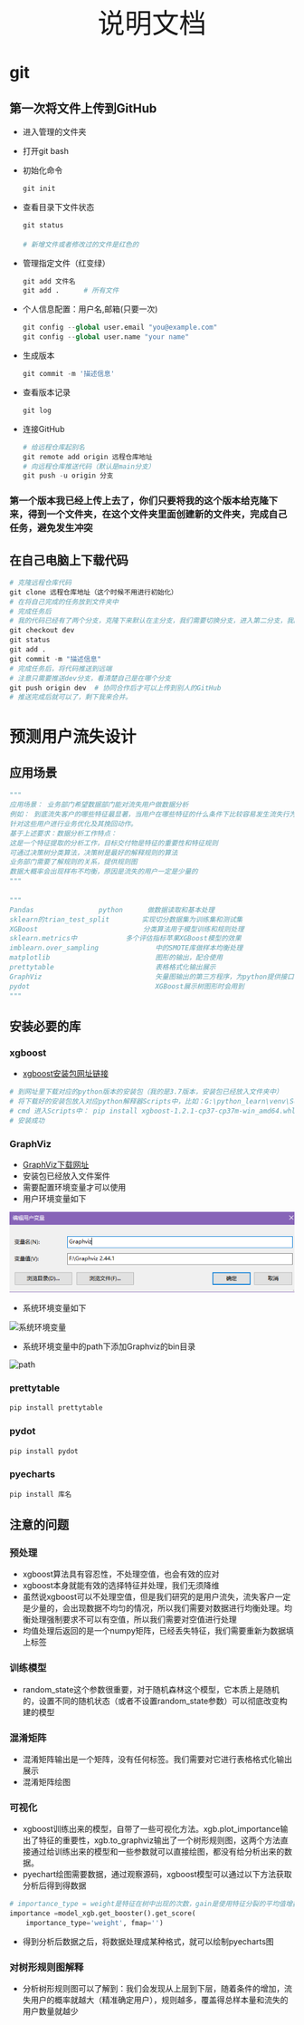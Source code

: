 <div align='center' ><font size='70'>说明文档</font></div>

# git

## 第一次将文件上传到GitHub

- 进入管理的文件夹

- 打开git bash

- 初始化命令

  ```python
  git init
  ```

- 查看目录下文件状态

  ```python
  git status
  
  # 新增文件或者修改过的文件是红色的
  ```

- 管理指定文件（红变绿）

  ```python
  git add 文件名
  git add .      # 所有文件
  ```

- 个人信息配置：用户名,邮箱(只要一次)

  ```python
  git config --global user.email "you@example.com"
  git config --global user.name "your name"
  ```

- 生成版本

  ```python
  git commit -m '描述信息'
  ```

- 查看版本记录

  ```python
  git log
  ```

- 连接GitHub

  ```python
  # 给远程仓库起别名
  git remote add origin 远程仓库地址
  # 向远程仓库推送代码（默认是main分支）
  git push -u origin 分支
  ```

### 第一个版本我已经上传上去了，你们只要将我的这个版本给克隆下来，得到一个文件夹，在这个文件夹里面创建新的文件夹，完成自己任务，避免发生冲突

## 在自己电脑上下载代码

```python
# 克隆远程仓库代码
git clone 远程仓库地址（这个时候不用进行初始化）
# 在将自己完成的任务放到文件夹中
# 完成任务后
# 我的代码已经有了两个分支，克隆下来默认在主分支，我们需要切换分支，进入第二分支，我的第二分支是dev分支
git checkout dev
git status
git add .
git commit -m "描述信息"
# 完成任务后，将代码推送到远端
# 注意只需要推送dev分支，看清楚自己是在哪个分支
git push origin dev  # 协同合作后才可以上传到别人的GitHub
# 推送完成后就可以了，剩下我来合并。
```



# 预测用户流失设计

## 应用场景

```python
"""
应用场景： 业务部门希望数据部门能对流失用户做数据分析
例如： 到底流失客户的哪些特征最显著，当用户在哪些特征的什么条件下比较容易发生流失行为，并且交给业务部门
针对这些用户进行业务优化及其挽回动作。
基于上述要求：数据分析工作特点：
这是一个特征提取的分析工作，目标交付物是特征的重要性和特征规则
可通过决策树分类算法，决策树是最好的解释规则的算法
业务部门需要了解规则的关系，提供规则图
数据大概率会出现样布不均衡，原因是流失的用户一定是少量的
"""

"""
Pandas                python      做数据读取和基本处理
sklearn的trian_test_split        实现切分数据集为训练集和测试集
XGBoost                          分类算法用于模型训练和规则处理
sklearn.metrics中            多个评估指标苹果XGBoost模型的效果
imblearn.over_sampling              中的SMOTE库做样本均衡处理
matplotlib                          图形的输出，配合使用
prettytable                         表格格式化输出展示
GraphViz                            矢量图输出的第三方程序，为python提供接口，需要下载并且配置环境变量
pydot                               XGBoost展示树图形时会用到
"""
```

## 安装必要的库

### xgboost

- [xgboost安装包网址链接](https://www.lfd.uci.edu/~gohlke/pythonlibs/#xgboost)

```python
# 到网址里下载对应的python版本的安装包（我的是3.7版本，安装包已经放入文件夹中）
# 将下载好的安装包放入对应python解释器Scripts中，比如：G:\python_learn\venv\Scripts
# cmd 进入Scripts中： pip install xgboost-1.2.1-cp37-cp37m-win_amd64.whl（安装包名）
# 安装成功
```

### GraphViz

- [GraphViz下载网址](http://www.graphviz.org/download/)
- 安装包已经放入文件案件
- 需要配置环境变量才可以使用
- 用户环境变量如下

![用户环境变量](https://github.com/wesley-1221/-/blob/dev/images/GraphViz/user.PNG)

- 系统环境变量如下

![系统环境变量](https://github.com/wesley-1221/-/blob/dev/iamges/GraphViz/system.PNG)

- 系统环境变量中的path下添加Graphviz的bin目录

![path](https://github.com/wesley-1221/-/blob/dev/iamges/GraphViz/path.PNG)

### prettytable

```python
pip install prettytable
```

### pydot

```python
pip install pydot
```

### pyecharts

```python
pip install 库名
```

## 注意的问题

### 预处理

- xgboost算法具有容忍性，不处理空值，也会有效的应对
- xgboost本身就能有效的选择特征并处理，我们无须降维
- 虽然说xgboost可以不处理空值，但是我们研究的是用户流失，流失客户一定是少量的，会出现数据不均匀的情况，所以我们需要对数据进行均衡处理。均衡处理强制要求不可以有空值，所以我们需要对空值进行处理
- 均值处理后返回的是一个numpy矩阵，已经丢失特征，我们需要重新为数据填上标签

### 训练模型

- random_state这个参数很重要，对于随机森林这个模型，它本质上是随机的，设置不同的随机状态（或者不设置random_state参数）可以彻底改变构建的模型

### 混淆矩阵

- 混淆矩阵输出是一个矩阵，没有任何标签。我们需要对它进行表格格式化输出展示
- 混淆矩阵绘图

### 可视化

- xgboost训练出来的模型，自带了一些可视化方法。xgb.plot_importance输出了特征的重要性，xgb.to_graphviz输出了一个树形规则图，这两个方法直接通过给训练出来的模型和一些参数就可以直接绘图，都没有给分析出来的数据。
- pyechart绘图需要数据，通过观察源码，xgboost模型可以通过以下方法获取分析后得到得数据

```python
# importance_type = weight是特征在树中出现的次数，gain是使用特征分裂的平均值增益，cover是作为分裂节点的覆盖的样本比例
importance =model_xgb.get_booster().get_score(
    importance_type='weight', fmap='')
```

- 得到分析后数据之后，将数据处理成某种格式，就可以绘制pyecharts图

### 对树形规则图解释

- 分析树形规则图可以了解到：我们会发现从上层到下层，随着条件的增加，流失用户的概率就越大（精准确定用户），规则越多，覆盖得总样本量和流失的用户数量就越少
















